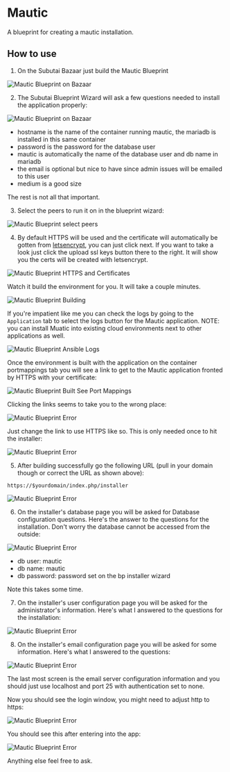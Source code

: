 # Mautic

A blueprint for creating a mautic installation.

## How to use

1. On the Subutai Bazaar just build the Mautic Blueprint

![Mautic Blueprint on Bazaar](https://raw.githubusercontent.com/akarasulu/mautic-bp/master/images/bazaar.png)

2. The Subutai Blueprint Wizard will ask a few questions needed to install the application properly:

![Mautic Blueprint on Bazaar](https://raw.githubusercontent.com/akarasulu/mautic-bp/master/images/bp-wizard.png)

* hostname is the name of the container running mautic, the mariadb is installed in this same container
* password is the password for the database user
* mautic is automatically the name of the database user and db name in mariadb
* the email is optional but nice to have since admin issues will be emailed to this user
* medium is a good size

The rest is not all that important.

3. Select the peers to run it on in the blueprint wizard:

![Mautic Blueprint select peers](https://raw.githubusercontent.com/akarasulu/mautic-bp/master/images/bp-wizard2.png)


4. By default HTTPS will be used and the certificate will automatically be gotten from [letsencrypt](https://letsencrypt.org/), you can just click next. If you want to take a look just click the upload ssl keys button there to the right. It will show you the certs will be created with letsencrypt.

![Mautic Blueprint HTTPS and Certificates](https://raw.githubusercontent.com/akarasulu/mautic-bp/master/images/bp-wizard3.png)

Watch it build the environment for you. It will take a couple minutes.

![Mautic Blueprint Building](https://raw.githubusercontent.com/akarasulu/mautic-bp/master/images/bp-wizard4.png)


If you're impatient like me you can check the logs by going to the `Application` tab to select the logs button for the Mautic application. NOTE: you can install Muatic into existing cloud environments next to other applications as well.

![Mautic Blueprint Ansible Logs](https://raw.githubusercontent.com/akarasulu/mautic-bp/master/images/bp-wizard5.png)

Once the environment is built with the application on the container portmappings tab you will see a link to get to the Mautic application fronted by HTTPS with your certificate: 

![Mautic Blueprint Built See Port Mappings](https://raw.githubusercontent.com/akarasulu/mautic-bp/master/images/bp-environment.png)

Clicking the links seems to take you to the wrong place:

![Mautic Blueprint Error](https://raw.githubusercontent.com/akarasulu/mautic-bp/master/images/bp-error.png)

Just change the link to use HTTPS like so. This is only needed once to hit the installer:

![Mautic Blueprint Error](https://raw.githubusercontent.com/akarasulu/mautic-bp/master/images/bp-error2.png)


5. After building successfully go the following URL (pull in your domain though or correct the URL as shown above):

```
https://$yourdomain/index.php/installer
```

![Mautic Blueprint Error](https://raw.githubusercontent.com/akarasulu/mautic-bp/master/images/bp-installer1.png)


6. On the installer's database page you will be asked for Database configuration questions. Here's the answer to the questions for the installation. Don't worry the database cannot be accessed from the outside:

![Mautic Blueprint Error](https://raw.githubusercontent.com/akarasulu/mautic-bp/master/images/bp-installer2.png)

* db user: mautic
* db name: mautic
* db password: password set on the bp installer wizard

Note this takes some time.

7. On the installer's user configuration page you will be asked for the administrator's information. Here's what I answered to the questions for the installation:

![Mautic Blueprint Error](https://raw.githubusercontent.com/akarasulu/mautic-bp/master/images/bp-installer3.png)


8. On the installer's email configuration page you will be asked for some information. Here's what I answered to the questions:

![Mautic Blueprint Error](https://raw.githubusercontent.com/akarasulu/mautic-bp/master/images/bp-installer4.png)

The last most screen is the email server configuration information and you should just use localhost and port 25 with authentication set to none.

Now you should see the login window, you might need to adjust http to https:

![Mautic Blueprint Error](https://raw.githubusercontent.com/akarasulu/mautic-bp/master/images/bp-login.png)

You should see this after entering into the app:

![Mautic Blueprint Error](https://raw.githubusercontent.com/akarasulu/mautic-bp/master/images/bp-logged-in.png)

Anything else feel free to ask.
